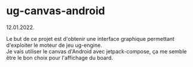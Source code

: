 # ug-canvas-android

12.01.2022. 

Le but de ce projet est d'obtenir une interface graphique permettant d'exploiter le moteur de jeu ug-engine.  
Je vais utiliser le canvas d'Android avec jetpack-compose, ça me semble être le bon choix pour l'affichage du board.
